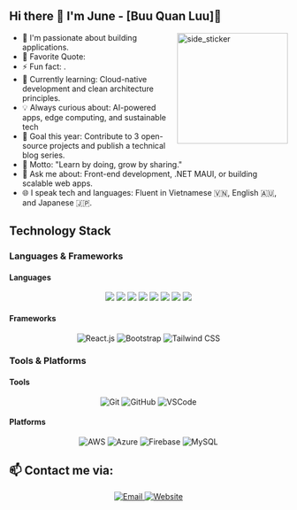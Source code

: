 ## Hi there :wave: I'm June - [Buu Quan Luu]🌱 
<img align="right" width=200px height=200px alt="side_sticker" src="https://media3.giphy.com/media/v1.Y2lkPTc5MGI3NjExcGoxcmdmbXp5bnRncDd0aXExdG42Z2w4OXByZHprcHJ6amM2YjUwbCZlcD12MV9pbnRlcm5hbF9naWZfYnlfaWQmY3Q9Zw/L1R1tvI9svkIWwpVYr/giphy.gif" />

- 🔭 I'm passionate about building applications.
- 🥅 Favorite Quote:
- ⚡ Fun fact: .
- 🌱 Currently learning: Cloud-native development and clean architecture principles.
- 💡 Always curious about: AI-powered apps, edge computing, and sustainable tech
- 🎯 Goal this year: Contribute to 3 open-source projects and publish a technical blog series.
- 🧠 Motto: "Learn by doing, grow by sharing."
- 💬 Ask me about: Front-end development, .NET MAUI, or building scalable web apps.
- 🌐 I speak tech and languages: Fluent in Vietnamese 🇻🇳, English 🇦🇺, and Japanese 🇯🇵.

## Technology Stack 
### Languages & Frameworks
#### Languages
<p align="center">
  <img src="https://img.shields.io/badge/Python-3670A0?style=for-the-badge&logo=python&logoColor=ffdd54">
  <img src="https://img.shields.io/badge/C%23-480ca8?style=for-the-badge&logo=csharp&logoColor=white">
  <img src="https://img.shields.io/badge/JavaScript-ffd60a?style=for-the-badge&logo=javascript&logoColor=black">
  <img src="https://img.shields.io/badge/Java-007396?style=for-the-badge&logo=java&logoColor=white">
  <img src="https://img.shields.io/badge/HTML-ff5400?style=for-the-badge&logo=html5&logoColor=white">
  <img src="https://img.shields.io/badge/CSS-4361ee?style=for-the-badge&logo=css3&logoColor=white">
  <img src="https://img.shields.io/badge/Xamarin-4cc9f0?style=for-the-badge&logo=xamarin&logoColor=white">
  <img src="https://img.shields.io/badge/SQL-f18701?style=for-the-badge&logo=mysql&logoColor=white">
</p>


#### Frameworks
<p align="center">
  <img alt="React.js" src="https://img.shields.io/badge/React.js-00a7e1?style=for-the-badge&logo=react&logoColor=white">
  <img alt="Bootstrap" src="https://img.shields.io/badge/Bootstrap-7209b7?style=for-the-badge&logo=bootstrap&logoColor=white">
  <img alt="Tailwind CSS" src="https://img.shields.io/badge/Tailwind%20CSS-4361ee?style=for-the-badge&logo=tailwindcss&logoColor=white">
</p>



### Tools & Platforms
#### Tools
<p align="center">
  <img alt="Git" src="https://img.shields.io/badge/Git-e5383b?style=for-the-badge&logo=git&logoColor=white">
  <img alt="GitHub" src="https://img.shields.io/badge/GitHub-22223b?style=for-the-badge&logo=github&logoColor=white">
  <img alt="VSCode" src="https://img.shields.io/badge/VSCode-00a7e1?style=for-the-badge&logo=visualstudiocode&logoColor=white">
</p>



#### Platforms
<p align="center">
  <img alt="AWS" src="https://img.shields.io/badge/Amazon_AWS-FF9900?style=for-the-badge&logo=amazonaws&logoColor=white" />
  <img alt="Azure" src="https://img.shields.io/badge/Azure-4cc9f0?style=for-the-badge&logo=microsoftazure&logoColor=white" />
  <img alt="Firebase" src="https://img.shields.io/badge/Firebase-9a031e?style=for-the-badge&logo=firebase&logoColor=white" />
  <img alt="MySQL" src="https://img.shields.io/badge/MySQL-003f88?style=for-the-badge&logo=mysql&logoColor=white" />
</p>



## 📫 Contact me via:

<p align="center">
  <a href="mailto:thanhtuyencs163@gmail.com">
    <img alt="Email" src="https://img.shields.io/badge/Email-0077B5?style=for-the-badge&logo=gmail&logoColor=white">
  </a>
  <a href="https://thanhtuyen.vercel.app/">
    <img alt="Website" src="https://img.shields.io/badge/Website-00bbf9?style=for-the-badge&logo=googlechrome&logoColor=white">
  </a>
</p>
